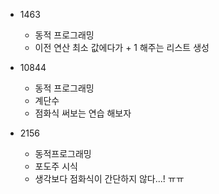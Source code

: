- 1463
  - 동적 프로그래밍
  - 이전 연산 최소 값에다가 + 1 해주는 리스트 생성
- 10844
  - 동적 프로그래밍
  - 계단수
  - 점화식 써보는 연습 해보자

- 2156
  - 동적프로그래밍
  - 포도주 시식
  - 생각보다 점화식이 간단하지 않다...! ㅠㅠ